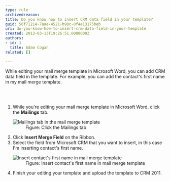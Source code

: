 ```yaml
---
type: rule
archivedreason: 
title: Do you know how to insert CRM data field in your template?
guid: 56f71214-7aae-4521-b90c-8f4e13175beb
uri: do-you-know-how-to-insert-crm-data-field-in-your-template
created: 2013-03-13T19:26:51.0000000Z
authors:
- id: 1
  title: Adam Cogan
related: []

---
```



<p> While editing your mail merge template in Microsoft Word, you can add CRM data field in the template. For example, you can add the contact's first name in my mail merge template.</p>
<br><excerpt class='endintro'></excerpt><br>
<ol><li>While you're editing your mail merge template in Microsoft Word, click the <b>  Mailings</b> tab.</li><dl class="image"><dt><img src="/PublishingImages/insert-mail-merge-1.jpg" alt="Mailings tab in the mail merge template" /></dt><dd>Figure&#58; Click the Mailings tab</dd></dl><li>Click <b>Insert Merge Field</b> on the Ribbon.</li><li>Select the field from Microsoft CRM that you want to insert, in this case I'm inserting
                            contact's first name.</li><dl class="image"><dt>
                                <img src="/PublishingImages/insert-mail-merge-2.jpg" alt="Insert contact's first name in mail merge template" /></dt><dd>Figure&#58; Insert contact's first name in mail merge template</dd></dl><li>Finish your editing your template and upload the template to CRM 2011.</li></ol>


